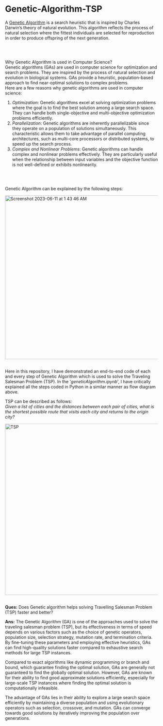 # Genetic-Algorithm-TSP
A [Genetic Algorithm](https://en.wikipedia.org/wiki/Genetic_algorithm) is a search heuristic that is inspired by Charles Darwin’s theory of natural 
evolution. This algorithm reflects the process of natural selection where the fittest individuals are selected for reproduction in order to produce 
offspring of the next generation.

</br>
</br>

Why Genetic Algorithm is used in Computer Science?  
Genetic algorithms (GAs) are used in computer science for optimization and search problems. They are inspired by the process of natural selection 
and evolution in biological systems. GAs provide a heuristic, population-based approach to find near-optimal solutions to complex problems.  
Here are a few reasons why genetic algorithms are used in computer science:  
1. *Optimization*: Genetic algorithms excel at solving optimization problems where the goal is to find the best solution among a large search space. They can handle both single-objective and multi-objective optimization problems efficiently.
2. *Parallelization*: Genetic algorithms are inherently parallelizable since they operate on a population of solutions simultaneously. This characteristic allows them to take advantage of parallel computing architectures, such as multi-core processors or distributed systems, to speed up the search process.
3. *Complex and Nonlinear Problems*: Genetic algorithms can handle complex and nonlinear problems effectively. They are particularly useful when the relationship between input variables and the objective function is not well-defined or exhibits nonlinearity.

</br>
</br>

Genetic Algorithm can be explained by the following steps:  

<img width="538" alt="Screenshot 2023-06-11 at 1 43 46 AM" src="https://github.com/ps1899/Genetic-Algorithm/assets/52563094/0c9c3f86-b64b-4eda-8afb-ab06e3563f52">

</br>
</br>

Here in this repository, I have demonstrated an end-to-end code of each and every step of Genetic Algorithm which is used to solve the Traveling 
Salesman Problem (TSP). In the '*geneticAlgorithm.ipynb*', I have critically explained all the steps coded in Python in a similar manner as flow 
diagram above.

TSP can be described as follows:  
*Given a list of cities and the distances between each pair of cities, what is the shortest possible route that visits each city and returns to the 
origin city?*  

<img width="563" alt="TSP" src="https://github.com/ps1899/Genetic-Algorithm/assets/52563094/36601a03-a8f5-49eb-9027-4e9771cef228">

</br>
</br>

**Ques:** 
Does Genetic algorithm helps solving Travelling Salesman Problem (TSP) faster and better?  

**Ans:**
The Genetic Algorithm (GA) is one of the approaches used to solve the traveling salesman problem (TSP), but its effectiveness in terms of speed 
depends on various factors such as the choice of genetic operators, population size, selection strategy, mutation rate, and termination criteria. By 
fine-tuning these parameters and employing effective heuristics, GAs can find high-quality solutions faster compared to exhaustive search methods 
for large TSP instances.

Compared to exact algorithms like dynamic programming or branch and bound, which guarantee finding the optimal solution, GAs are generally not guaranteed to find the globally optimal solution. However, GAs are known for their ability to find good approximate solutions efficiently, especially for large-scale TSP instances where finding the optimal solution is computationally infeasible.

The advantage of GAs lies in their ability to explore a large search space efficiently by maintaining a diverse population and using evolutionary operators such as selection, crossover, and mutation. GAs can converge towards good solutions by iteratively improving the population over generations.
